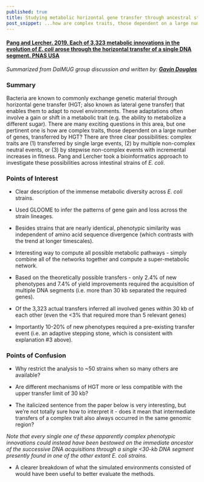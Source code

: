 ```yaml
---
published: true
title: Studying metabolic horizontal gene transfer through ancestral state reconstruction and flux balance analysis
post_snippet: ...how are complex traits, those dependent on a large number of genes, transferred by HGT?
---
```


#### [Pang and Lercher. 2019. Each of 3,323 metabolic innovations in the evolution of _E. coli_ arose through the horizontal transfer of a single DNA segment. PNAS USA](https://www.pnas.org/content/116/1/187)

_Summarized from DalMUG group discussion and written by: [**Gavin Douglas**](http://www.gavindouglas.ca/)_

### Summary
Bacteria are known to commonly exchange genetic material through horizontal gene transfer
(HGT; also known as lateral gene transfer) that enables them to adapt to novel environments.
These adaptations often involve a gain or shift in a metabolic trait (e.g. the ability to metabolize a different sugar).
There are many exciting questions in this area, but one pertinent one is how are complex traits, those dependent on a large number
of genes, transferred by HGT? There are three clear possibilities: complex traits are (1) transferred by single large events,
(2) by multiple non-complex neutral events, or (3) by stepwise non-complex events with incremental increases in fitness.
Pang and Lercher took a bioinformatics approach to investigate these possibilities across intestinal strains of _E. coli_.


### Points of Interest
- Clear description of the immense metabolic diversity across _E. coli_ strains.

- Used GLOOME to infer the patterns of gene gain and loss across the strain lineages.

- Besides strains that are nearly identical, phenotypic similarity was independent of amino acid sequence divergence (which contrasts with the trend at longer timescales).

- Interesting way to compute all possible metabolic pathways - simply combine all of the networks together and compute a super-metabolic network.

- Based on the theoretically possible transfers - only 2.4% of new phenotypes and 7.4% of yield improvements required the acquisition of multiple DNA segments (i.e. more than 30 kb separated the required genes).

- Of the 3,323 actual transfers inferred all involved genes within 30 kb of each other (even the <3% that required more than 5 relevant genes)

- Importantly 10-20% of new phenotypes required a pre-existing transfer event (i.e. an adaptive stepping stone, which is consistent with explanation #3 above).

### Points of Confusion

- Why restrict the analysis to ~50 strains when so many others are available?

- Are different mechanisms of HGT more or less compatible with the upper transfer limit of 30 kb?

- The italicized sentence from the paper below is very interesting, but we’re not totally sure how to interpret it - does it mean that intermediate transfers of a complex trait also always occurred in the same genomic region?

_Note that every single one of these apparently complex phenotypic innovations could instead have been bestowed on the immediate ancestor of the successive DNA acquisitions through a single <30-kb DNA segment presently found in one of the other extant E. coli strains._

- A clearer breakdown of what the simulated environments consisted of would have been useful to better evaluate the methods.
